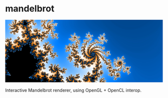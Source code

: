 # mandelbrot

![mandelbrot](img/mandelbrot.jpg)

Interactive Mandelbrot renderer, using OpenGL + OpenCL interop.
